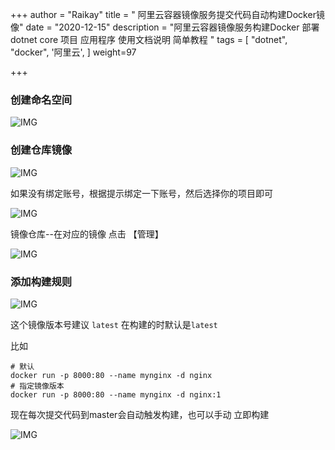 +++
author = "Raikay"
title = " 阿里云容器镜像服务提交代码自动构建Docker镜像"
date = "2020-12-15"
description = "阿里云容器镜像服务构建Docker 部署 dotnet core 项目 应用程序 使用文档说明  简单教程  "
tags = [
    "dotnet",
    "docker",
    '阿里云',
]
weight=97

+++



### 创建命名空间

![IMG](http://blogimg.raikay.com/330634173092073472.png)





### 创建仓库镜像

![IMG](http://blogimg.raikay.com/330634151478824960.png)



如果没有绑定账号，根据提示绑定一下账号，然后选择你的项目即可

![IMG](http://blogimg.raikay.com/330634129479700480.png)


镜像仓库--在对应的镜像 点击 【管理】

![IMG](http://blogimg.raikay.com/330634105102405632.png)

### 添加构建规则

![IMG](http://blogimg.raikay.com/330634078053339136.png)

这个镜像版本号建议 `latest` 在构建的时默认是`latest`

比如

```
# 默认
docker run -p 8000:80 --name mynginx -d nginx 
# 指定镜像版本
docker run -p 8000:80 --name mynginx -d nginx:1
```



现在每次提交代码到master会自动触发构建，也可以手动 立即构建

![IMG](http://blogimg.raikay.com/330634050064748544.png)

